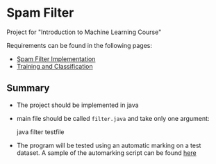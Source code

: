 Spam Filter
===========

Project for "Introduction to Machine Learning Course"

Requirements can be found in the following pages:
* [Spam Filter Implementation](https://www.cs.bris.ac.uk/Teaching/Resources/COMS30301/projects/spam/1/index.html)
* [Training and Classification](https://www.cs.bris.ac.uk/Teaching/Resources/COMS30301/projects/spam/2/index.html)

Summary
-------
* The project should be implemented in java
* main file should be called `filter.java` and take only one argument:

    java filter testfile

* The program will be tested using an automatic marking on a test dataset. A sample of the automarking script can be found 
  [here](https://www.cs.bris.ac.uk/Teaching/Resources/COMS30301/projects/spam/2/sampletest.tar.gz)
